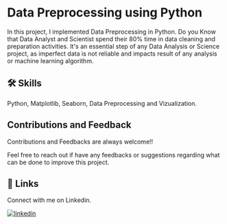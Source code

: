 
# Data Preprocessing using Python

In this project, I implemented Data Preprocessing in Python. Do you Know that Data Analyst and Scientist spend their 80% time in data cleaning and preparation activities. It's an essential step of any Data Analysis or Science project, as imperfect data is not reliable and impacts result of any analysis or machine learning algorithm.   
## 🛠 Skills
Python, Matplotlib, Seaborn, Data Preprocessing and Vizualization.


## Contributions and Feedback

Contributions and Feedbacks are always welcome!! 

Feel free to reach out if have any feedbacks or suggestions regarding what can be done to improve this project.


## 🔗 Links

Connect with me on Linkedin. 

[![linkedin](https://img.shields.io/badge/linkedin-0A66C2?style=for-the-badge&logo=linkedin&logoColor=white)](https://www.linkedin.com/)
